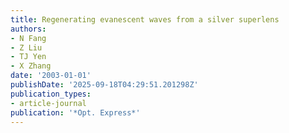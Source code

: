 ```yaml
---
title: Regenerating evanescent waves from a silver superlens
authors:
- N Fang
- Z Liu
- TJ Yen
- X Zhang
date: '2003-01-01'
publishDate: '2025-09-18T04:29:51.201298Z'
publication_types:
- article-journal
publication: '*Opt. Express*'
---
```

